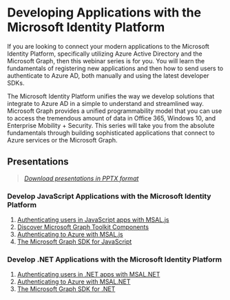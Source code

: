 # Developing Applications with the Microsoft Identity Platform

If you are looking to connect your modern applications to the Microsoft Identity Platform, specifically utilizing Azure Active Directory and the Microsoft Graph, then this webinar series is for you. You will learn the fundamentals of registering new applications and then how to send users to authenticate to Azure AD, both manually and using the latest developer SDKs.

The Microsoft Identity Platform unifies the way we develop solutions that integrate to Azure AD in a simple to understand and streamlined way. Microsoft Graph provides a unified programmability model that you can use to access the tremendous amount of data in Office 365, Windows 10, and Enterprise Mobility + Security. This series will take you from the absolute fundamentals through building sophisticated applications that connect to Azure services or the Microsoft Graph.

## Presentations

> *[Download presentations in PPTX format](../../releases/latest)*

### Develop JavaScript Applications with the Microsoft Identity Platform

1. [Authenticating users in JavaScript apps with MSAL.js](presentations/auth_users_msaljs.md)
1. [Discover Microsoft Graph Toolkit Components](presentations/graph_toolkit.md)
1. [Authenticating to Azure with MSAL.js](presentations/azure_resources_msaljs.md)
1. [The Microsoft Graph SDK for JavaScript](presentations/graph_sdk_js.md)

### Develop .NET Applications with the Microsoft Identity Platform

1. [Authenticating users in .NET apps with MSAL.NET](presentations/auth_users_msalnet.md)
1. [Authenticating to Azure with MSAL.NET](presentations/azure_resources_msalnet.md)
1. [The Microsoft Graph SDK for .NET](presentations/graph_sdk_net.md)
